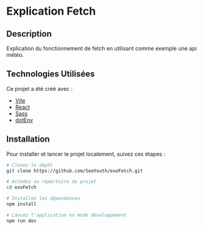 # Explication Fetch

## Description

Explication du fonctionnement de fetch en utilisant comme exemple une api météo.

## Technologies Utilisées

Ce projet a été créé avec :

- [Vite](https://vitejs.dev/)
- [React](https://reactjs.org/)
- [Sass](https://sass-lang.com/)
- [dotEnv](https://github.com/motdotla/dotenv)

## Installation

Pour installer et lancer le projet localement, suivez ces étapes :

```bash
# Clonez le dépôt
git clone https://github.com/SeeYouth/exoFetch.git

# Accédez au répertoire du projet
cd exoFetch

# Installez les dépendances
npm install

# Lancez l'application en mode développement
npm run dev
```
